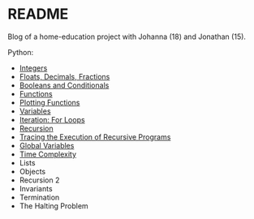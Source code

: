 # README

Blog of a home-education project with Johanna (18) and Jonathan (15).

Python: 
- [Integers](https://hackmd.io/@alexhkurz/SkABF8ajI)
- [Floats, Decimals, Fractions](https://hackmd.io/@alexhkurz/HJ9zbYZnL)
- [Booleans and Conditionals](https://hackmd.io/@alexhkurz/Bk1byMf2L)
- [Functions](https://hackmd.io/@alexhkurz/SJ1DcL43L)
- [Plotting Functions](https://hackmd.io/@alexhkurz/SJN2udq3I)
- [Variables](https://hackmd.io/@alexhkurz/HyJqEPN2L)
- [Iteration: For Loops](https://hackmd.io/@alexhkurz/H1o4Mcr6L)
- [Recursion](https://hackmd.io/@alexhkurz/Hy48XsvpI)
- [Tracing the Execution of Recursive Programs](https://hackmd.io/@alexhkurz/rJjfXqS08)
- [Global Variables](https://hackmd.io/@alexhkurz/Hkc7HoSC8)
- [Time Complexity](https://hackmd.io/@alexhkurz/SkIGSnPTU)
- Lists
- Objects
- Recursion 2
- Invariants
- Termination
- The Halting Problem


